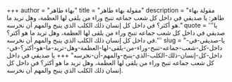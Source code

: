 +++
author = "بهاء طاهر"
title = "مقولة بهاء طاهر"
description = "مقولة بهاء طاهر: يا صديقي في داخل كل شعب جماعه تنبح وراء من يلقى لها العظمة، وهل تريد ما هو أكثر؟ في داخل كل إنسان ذلك الكلب الذي ينبح والمهم أن نخرسه."
quote = '''يا صديقي في داخل كل شعب جماعه تنبح وراء من يلقى لها العظمة، وهل تريد ما هو أكثر؟ في داخل كل إنسان ذلك الكلب الذي ينبح والمهم أن نخرسه.'''
slug = "يا-صديقي-في-داخل-كل-شعب-جماعه-تنبح-وراء-من-يلقى-لها-العظمة-وهل-تريد-ما-هو-أكثر؟-في-داخل-كل-إنسان-ذلك-الكلب-الذي-ينبح-والمهم-أن-نخرسه"
+++
يا صديقي في داخل كل شعب جماعه تنبح وراء من يلقى لها العظمة، وهل تريد ما هو أكثر؟ في داخل كل إنسان ذلك الكلب الذي ينبح والمهم أن نخرسه.
